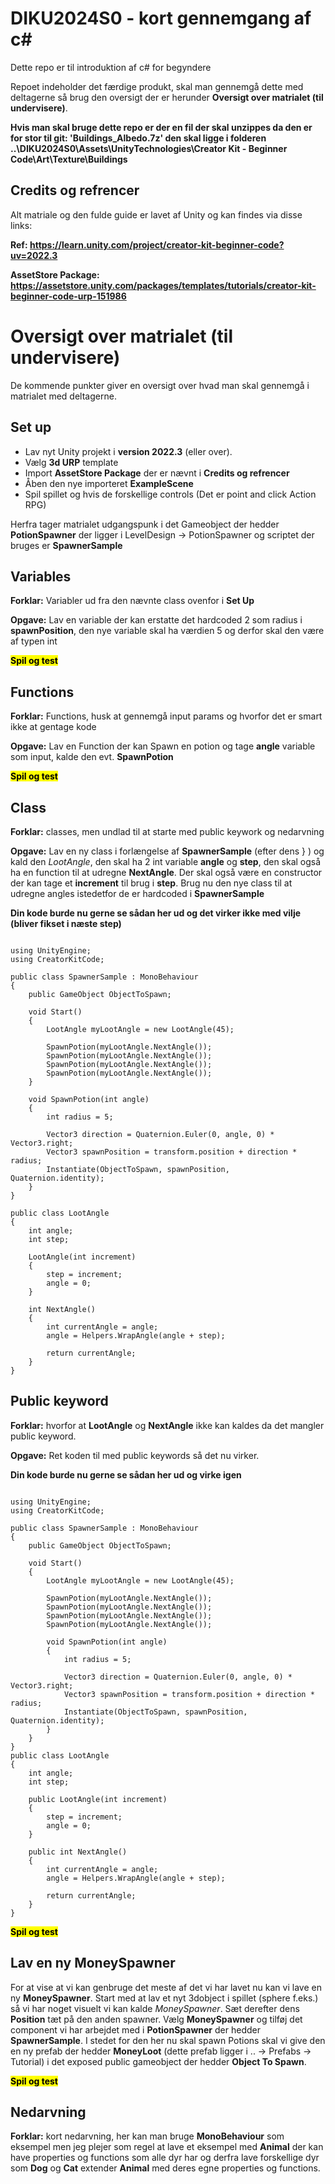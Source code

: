 # DIKU2024S0 - kort gennemgang af c#
Dette repo er til introduktion af c# for begyndere

Repoet indeholder det færdige produkt, skal man gennemgå dette med deltagerne så brug den oversigt der er herunder **Oversigt over matrialet (til undervisere)**.

**Hvis man skal bruge dette repo er der en fil der skal unzippes da den er for stor til git: 'Buildings_Albedo.7z' den skal ligge i folderen ..\DIKU2024S0\Assets\UnityTechnologies\Creator Kit - Beginner Code\Art\Texture\Buildings**

## Credits og refrencer
Alt matriale og den fulde guide er lavet af Unity og kan findes via disse links:

**Ref: https://learn.unity.com/project/creator-kit-beginner-code?uv=2022.3**

**AssetStore Package: https://assetstore.unity.com/packages/templates/tutorials/creator-kit-beginner-code-urp-151986**



# Oversigt over matrialet (til undervisere)
De kommende punkter giver en oversigt over hvad man skal gennemgå i matrialet med deltagerne.


## Set up
* Lav nyt Unity projekt i **version 2022.3** (eller over).
* Vælg **3d URP** template
* Import **AssetStore Package** der er nævnt i **Credits og refrencer**
* Åben den nye importeret **ExampleScene**
* Spil spillet og hvis de forskellige controls (Det er point and click Action RPG)

Herfra tager matrialet udgangspunk i det Gameobject der hedder **PotionSpawner** der ligger i LevelDesign -> PotionSpawner og scriptet der bruges er **SpawnerSample**


## Variables
**Forklar:** Variabler ud fra den nævnte class ovenfor i **Set Up**

**Opgave:** Lav en variable der kan erstatte det hardcoded 2 som radius i **spawnPosition**, den nye variable skal ha værdien 5 og derfor skal den være af typen int

**<mark>  Spil og test  </mark>**


## Functions
**Forklar:** Functions, husk at gennemgå input params og hvorfor det er smart ikke at gentage kode

**Opgave:** Lav en Function der kan Spawn en potion og tage **angle** variable som input, kalde den evt. **SpawnPotion**

**<mark>  Spil og test  </mark>**


## Class
**Forklar:** classes, men undlad til at starte med public keywork og nedarvning

**Opgave:** Lav en ny class i forlængelse af **SpawnerSample** (efter dens } ) og kald den *LootAngle*, den skal ha 2 int variable **angle** og **step**, den skal også ha en function til at udregne **NextAngle**. Der skal også være en constructor der kan tage et **increment** til brug i **step**. Brug nu den nye class til at udregne angles istedetfor de er hardcoded i **SpawnerSample**

**Din kode burde nu gerne se sådan her ud og det virker ikke med vilje (bliver fikset i næste step)**

<pre><code class='language-cs'>
using UnityEngine;
using CreatorKitCode;

public class SpawnerSample : MonoBehaviour
{
    public GameObject ObjectToSpawn;

    void Start()
    {
        LootAngle myLootAngle = new LootAngle(45);

        SpawnPotion(myLootAngle.NextAngle());
        SpawnPotion(myLootAngle.NextAngle());
        SpawnPotion(myLootAngle.NextAngle());
        SpawnPotion(myLootAngle.NextAngle());
    }

    void SpawnPotion(int angle)
    {
        int radius = 5;

        Vector3 direction = Quaternion.Euler(0, angle, 0) * Vector3.right;
        Vector3 spawnPosition = transform.position + direction * radius;
        Instantiate(ObjectToSpawn, spawnPosition, Quaternion.identity);
    }
}
    
public class LootAngle
{
    int angle;
    int step;

    LootAngle(int increment)
    {
        step = increment;
        angle = 0;
    }

    int NextAngle()
    {
        int currentAngle = angle;
        angle = Helpers.WrapAngle(angle + step);

        return currentAngle;
    }
}
</code></pre>


## Public keyword
**Forklar:** hvorfor at **LootAngle** og **NextAngle** ikke kan kaldes da det mangler public keyword.

**Opgave:** Ret koden til med public keywords så det nu virker.

**Din kode burde nu gerne se sådan her ud og virke igen**

<pre><code class='language-cs'>
using UnityEngine;
using CreatorKitCode;

public class SpawnerSample : MonoBehaviour
{
    public GameObject ObjectToSpawn;

    void Start()
    {
        LootAngle myLootAngle = new LootAngle(45);

        SpawnPotion(myLootAngle.NextAngle());
        SpawnPotion(myLootAngle.NextAngle());
        SpawnPotion(myLootAngle.NextAngle());
        SpawnPotion(myLootAngle.NextAngle());

        void SpawnPotion(int angle)
        {
            int radius = 5;

            Vector3 direction = Quaternion.Euler(0, angle, 0) * Vector3.right;
            Vector3 spawnPosition = transform.position + direction * radius;
            Instantiate(ObjectToSpawn, spawnPosition, Quaternion.identity);
        }
    }
}
public class LootAngle
{
    int angle;
    int step;

    public LootAngle(int increment)
    {
        step = increment;
        angle = 0;
    }

    public int NextAngle()
    {
        int currentAngle = angle;
        angle = Helpers.WrapAngle(angle + step);

        return currentAngle;
    }
}
</code></pre>

**<mark>  Spil og test  </mark>**


## Lav en ny MoneySpawner
For at vise at vi kan genbruge det meste af det vi har lavet nu kan vi lave en ny **MoneySpawner**. Start med at lav et nyt 3dobject i spillet (sphere f.eks.) så vi har noget visuelt vi kan kalde *MoneySpawner*. Sæt derefter dens **Position** tæt på den anden spawner. Vælg **MoneySpawner** og tilføj det component vi har arbejdet med i **PotionSpawner** der hedder **SpawnerSample**. I stedet for den her nu skal spawn Potions skal vi give den en ny prefab der hedder **MoneyLoot** (dette prefab ligger i .. -> Prefabs -> Tutorial) i det exposed public gameobject der hedder **Object To Spawn**.

**<mark>  Spil og test  </mark>**


## Nedarvning

**Forklar:** kort nedarvning, her kan man bruge **MonoBehaviour** som eksempel men jeg plejer som regel at lave et eksempel med **Animal** der kan have properties og functions som alle dyr har og derfra lave forskellige dyr som **Dog** og **Cat** extender **Animal** med deres egne properties og functions.
